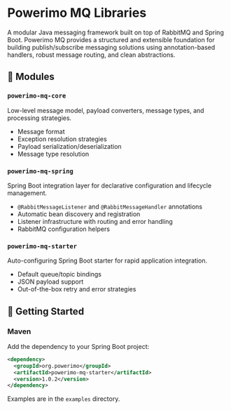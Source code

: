 # Powerimo MQ Libraries

A modular Java messaging framework built on top of RabbitMQ and Spring Boot. Powerimo MQ provides a structured and extensible foundation for building publish/subscribe messaging solutions using annotation-based handlers, robust message routing, and clean abstractions.

## 🧩 Modules

### `powerimo-mq-core`
Low-level message model, payload converters, message types, and processing strategies.

- Message format
- Exception resolution strategies
- Payload serialization/deserialization
- Message type resolution

### `powerimo-mq-spring`
Spring Boot integration layer for declarative configuration and lifecycle management.

- `@RabbitMessageListener` and `@RabbitMessageHandler` annotations
- Automatic bean discovery and registration
- Listener infrastructure with routing and error handling
- RabbitMQ configuration helpers

### `powerimo-mq-starter`
Auto-configuring Spring Boot starter for rapid application integration.

- Default queue/topic bindings
- JSON payload support
- Out-of-the-box retry and error strategies

## 🚀 Getting Started

### Maven

Add the dependency to your Spring Boot project:

```xml
<dependency>
  <groupId>org.powerimo</groupId>
  <artifactId>powerimo-mq-starter</artifactId>
  <version>1.0.2</version>
</dependency>
```

Examples are in the `examples` directory.
